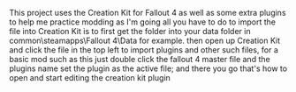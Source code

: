 This project uses the Creation Kit for Fallout 4 as well as some extra plugins to help me practice modding as I'm going
all you have to do to import the file into Creation Kit is to first get the folder into your data folder in common\steamapps\Fallout 4\Data for example.
then open up Creation Kit and click the file in the top left to import plugins and other such files, for a basic mod such as this just double click the fallout 4 master file and the plugins name
set the plugin as the active file; and there you go that's how to open and start editing the creation kit plugin
